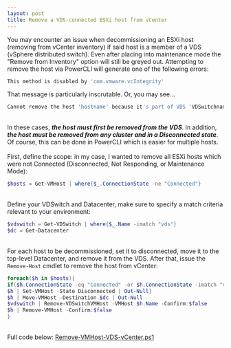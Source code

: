 ```yaml
---
layout: post
title: Remove a VDS-connected ESXi host from vCenter
---
```


You may encounter an issue when decommissioning an ESXi host (removing from vCenter inventory) if said host is a member of a VDS (vSphere distributed switch).  Even after placing into maintenance mode the "Remove from Inventory" option will still be greyed out.  Attempting to remove the host via PowerCLI will generate one of the following errors:
```powershell
This method is disabled by 'com.vmware.vcIntegrity'
```
That message is particularly inscrutable.  Or, you may see...
```powershell
Cannot remove the host 'hostname' because it's part of VDS 'VDSwitchname'
```
&nbsp;  
In these cases, ***the host must first be removed from the VDS***. In addition, ***the host must be removed from any cluster and in a Disconnected state***. Of course, this can be done in PowerCLI which is easier for multiple hosts.  
&nbsp;  
First, define the scope: in my case, I wanted to remove all ESXi hosts which were not Connected (Disconnected, Not Responding, or Maintenance Mode):
```powershell
$hosts = Get-VMHost | where{$_.ConnectionState -ne "Connected"}
```
&nbsp;  
Define your VDSwitch and Datacenter, make sure to specify a match criteria relevant to your environment:
```powershell
$vdswitch = Get-VDSwitch | where{$_.Name -imatch "vds"}
$dc = Get-Datacenter
```
&nbsp;  
For each host to be decommissioned, set it to disconnected, move it to the top-level Datacenter, and remove it from the VDS.  After that, issue the `Remove-Host` cmdlet to remove the host from vCenter:
```powershell
foreach($h in $hosts){
if($h.ConnectionState -eq "Connected" -or $h.ConnectionState -imatch "maintenance"){
$h | Set-VMHost -State Disconnected | Out-Null}
$h | Move-VMHost -Destination $dc | Out-Null
$vdswitch | Remove-VDSwitchVMHost -VMHost $h.Name -Confirm:$false
$h | Remove-VMHost -Confirm:$false
}
```
&nbsp;  
Full code below:
[Remove-VMHost-VDS-vCenter.ps1](/scripts/Remove-VMHost-VDS-vCenter.ps1)
&nbsp;  

